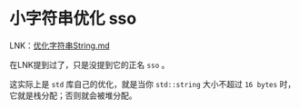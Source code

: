 # 小字符串优化 sso

LNK：[优化字符串String.md](优化字符串String.md)

在LNK提到过了，只是没提到它的正名 `sso` 。

这实际上是 `std` 库自己的优化，就是当你 `std::string` 大小不超过 `16 bytes` 时，它就是栈分配；否则就会被堆分配。

